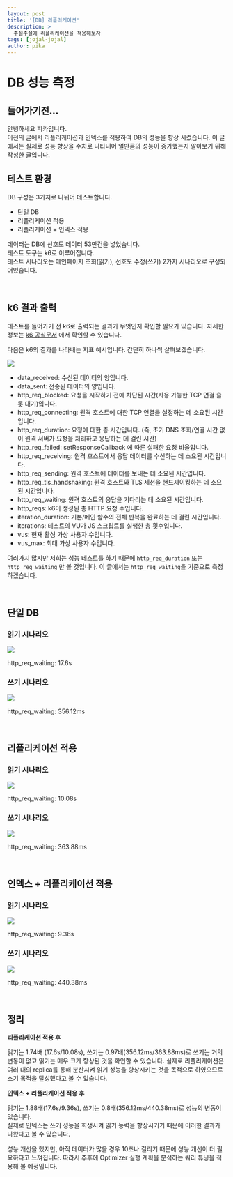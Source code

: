```yaml
---
layout: post
title: '[DB] 리플리케이션'
description: >
  주절주절에 리플리케이션을 적용해보자
tags: [jojal-jojal]
author: pika
---
```


# DB 성능 측정

## 들어가기전...

안녕하세요 피카입니다.  
이전의 글에서 리플리케이션과 인덱스를 적용하여 DB의 성능을 향상 시켰습니다. 이 글에서는 실제로 성능 향상을 수치로 나타내어 얼만큼의 성능이 증가했는지 알아보기 위해 작성한 글입니다.

## 테스트 환경

DB 구성은 3가지로 나뉘어 테스트합니다.

- 단일 DB
- 리플리케이션 적용
- 리플리케이션 + 인덱스 적용

데이터는 DB에 선호도 데이터 53만건을 넣었습니다.  
테스트 도구는 k6로 이루어집니다.  
테스트 시나리오는 메인페이지 조회(읽기), 선호도 수정(쓰기) 2가지 시나리오로 구성되어있습니다.

<br>

## k6 결과 출력

테스트를 들어가기 전 k6로 출력되는 결과가 무엇인지 확인할 필요가 있습니다. 자세한 정보는 [k6 공식문서](https://k6.io/docs/using-k6/metrics/) 에서 확인할 수 있습니다.

다음은 k6의 결과를 나타내는 지표 예시입니다. 간단히 하나씩 살펴보겠습니다.

![](./images/2021-11-01-02-08-08.png)

- data_received: 수신된 데이터의 양입니다.
- data_sent: 전송된 데이터의 양입니다.
- http_req_blocked: 요청을 시작하기 전에 차단된 시간(사용 가능한 TCP 연결 슬롯 대기)입니다. 
- http_req_connecting: 원격 호스트에 대한 TCP 연결을 설정하는 데 소요된 시간입니다.
- http_req_duration: 요청에 대한 총 시간입니다. (즉, 초기 DNS 조회/연결 시간 없이 원격 서버가 요청을 처리하고 응답하는 데 걸린 시간)
- http_req_failed: setResponseCallback 에 따른 실패한 요청 비율입니다.
- http_req_receiving: 원격 호스트에서 응답 데이터를 수신하는 데 소요된 시간입니다.
- http_req_sending: 원격 호스트에 데이터를 보내는 데 소요된 시간입니다. 
- http_req_tls_handshaking: 원격 호스트와 TLS 세션을 핸드셰이킹하는 데 소요된 시간입니다.
- http_req_waiting: 원격 호스트의 응답을 기다리는 데 소요된 시간입니다.
- http_reqs: k6이 생성된 총 HTTP 요청 수입니다.
- iteration_duration: 기본/메인 함수의 전체 반복을 완료하는 데 걸린 시간입니다.
- iterations: 테스트의 VU가 JS 스크립트를 실행한 총 횟수입니다.
- vus: 현재 활성 가상 사용자 수입니다.
- vus_max: 최대 가상 사용자 수입니다.

여러가지 많지만 저희는 성능 테스트를 하기 때문에 `http_req_duration` 또는 `http_req_waiting` 만 볼 것입니다. 이 글에서는 `http_req_waiting`을 기준으로 측정하겠습니다.

<br>

## 단일 DB

### 읽기 시나리오

![](./images/2021-11-01-02-15-10.png)

http_req_waiting: 17.6s

### 쓰기 시나리오

![](./images/2021-11-01-02-15-46.png)

http_req_waiting: 356.12ms

<br>

## 리플리케이션 적용

### 읽기 시나리오
![](./images/2021-11-01-02-16-22.png)

http_req_waiting: 10.08s

### 쓰기 시나리오

![](./images/2021-11-01-02-17-04.png)

http_req_waiting: 363.88ms

<br>

## 인덱스 + 리플리케이션 적용

### 읽기 시나리오

![](./images/2021-11-01-02-17-42.png)

http_req_waiting: 9.36s

### 쓰기 시나리오

![](./images/2021-11-01-02-18-01.png)

http_req_waiting: 440.38ms

<br>

## 정리

__리플리케이션 적용 후__

읽기는 1.74배 (17.6s/10.08s), 쓰기는 0.97배(356.12ms/363.88ms)로 쓰기는 거의 변동이 없고 읽기는 매우 크게 향상된 것을 확인할 수 있습니다.
실제로 리플리케이션은 여러 대의 replica를 통해 분산시켜 읽기 성능을 향상시키는 것을 목적으로 하였으므로 소기 목적을 달성했다고 볼 수 있습니다.

__인덱스 + 리플리케이션 적용 후__

읽기는 1.88배(17.6s/9.36s), 쓰기는 0.8배(356.12ms/440.38ms)로 성능의 변동이 있습니다.  
실제로 인덱스는 쓰기 성능을 희생시켜 읽기 능력을 향상시키기 때문에 이러한 결과가 나왔다고 볼 수 있습니다.

성능 개선을 했지만, 아직 데이터가 많을 경우 10초나 걸리기 때문에 성능 개선이 더 필요하다고 느껴집니다. 따라서 추후에 Optimizer 실행 계획을 분석하는 쿼리 튜닝을 적용해 볼 예정입니다.
